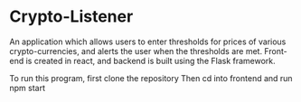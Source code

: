 # Crypto-Listener
An application which allows users to enter thresholds for prices of various crypto-currencies, and alerts the user when 
the thresholds are met. Front-end is created in react, and backend is built using the Flask framework.

To run this program, first clone the repository
Then cd into frontend and run npm start
